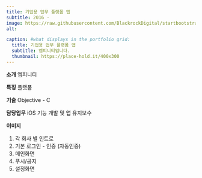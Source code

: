```yaml
---
title: 기업용 업무 플랫폼 앱
subtitle: 2016 -
image: https://raw.githubusercontent.com/BlackrockDigital/startbootstrap-agency/master/src/assets/img/portfolio/01-full.jpg
alt: 

caption: #what displays in the portfolio grid:
  title: 기업용 업무 플랫폼 앱
  subtitle: 엠피니티입니다.
  thumbnail: https://place-hold.it/400x300
---
```

**소개**
엠피니티

**특징**
플랫폼

**기술**
Objective - C

**담당업무**
iOS 기능 개발 및 앱 유지보수

**이미지**
1. 각 회사 별 인트로
2. 기본 로그인 - 인증 (자동인증)
3. 메인화면
4. 푸시/공지 
5. 설정화면

